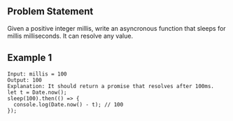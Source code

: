 ## Problem Statement

Given a positive integer millis, write an asyncronous function that sleeps for millis milliseconds. It can resolve any value.

## Example 1

```
Input: millis = 100
Output: 100
Explanation: It should return a promise that resolves after 100ms.
let t = Date.now();
sleep(100).then(() => {
  console.log(Date.now() - t); // 100
});
```
